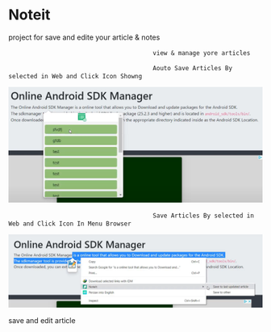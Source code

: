 # Noteit
project for save and edite your article & notes

                                            view & manage yore articles
<p align="center> <img src="./chrome-extension/dashboard.png"/></p>


                                            Aouto Save Articles By selected in Web and Click Icon Showng
![plot](./chrome-extension/web_dashboard.png)

                                            Save Articles By selected in Web and Click Icon In Menu Browser
![plot](./chrome-extension/web_menu.png)


save and edit article

